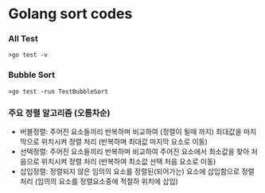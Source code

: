 
# Golang sort codes

### All Test
```
>go test -v
```

### Bubble Sort
```
>go test -run TestBubbleSort
```

### 주요 정렬 알고리즘 (오름차순)
- 버블정렬: 주어진 요소들끼리 반복하며 비교하여 (정렬이 될때 까지) 최대값을 마지막으로 위치시켜 정렬 처리 (반복하며 최대값 마지막 요소로 이동)
- 선택정렬: 주어진 요소들끼리 반복하며 비교하여 주어진 요소에서 최소값을 찾아 처음으로 위치시켜 정렬 처리 (반복하여 최소값 선택 처음 요소로 이동) 
- 삽입정렬: 정렬되지 않은 임의의 요소를 정렬된(되어가는) 요소에 삽입함으로 정렬 처리 (임의의 요소를 정렬요소중에 적절하 위치에 삽입) 


